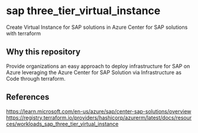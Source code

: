 # sap three_tier_virtual_instance
Create Virtual Instance for SAP solutions in Azure Center for SAP solutions with terraform

## Why this repository
Provide organizations an easy approach to deploy infrastructure for SAP on Azure leveraging the Azure Center for SAP Solution via Infrastructure as Code through terraform.

## References
https://learn.microsoft.com/en-us/azure/sap/center-sap-solutions/overview 
https://registry.terraform.io/providers/hashicorp/azurerm/latest/docs/resources/workloads_sap_three_tier_virtual_instance
